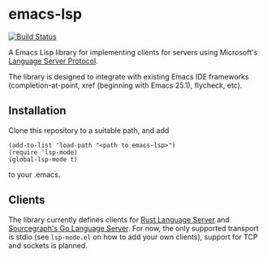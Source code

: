 emacs-lsp
=========

[![Build Status](https://travis-ci.org/vibhavp/emacs-lsp.svg?branch=master)](https://travis-ci.org/vibhavp/emacs-lsp)

A Emacs Lisp library for implementing clients for servers using Microsoft's
[Language Server Protocol](https://github.com/Microsoft/language-server-protocol/).

The library is designed to integrate with existing Emacs IDE frameworks
(completion-at-point, xref (beginning with Emacs 25.1), flycheck, etc).
## Installation

Clone this repository to a suitable path, and add
```emacs-lisp
(add-to-list 'load-path "<path to emacs-lsp>")
(require 'lsp-mode)
(global-lsp-mode t)
```
to your .emacs.
## Clients

The library currently defines clients for [Rust Language Server](https://github.com/jonathandturner/rls)
and [Sourcegraph's Go Language Server](https://github.com/sourcegraph/go-langserver). 
For now, the only supported transport is stdio (see `lsp-mode.el` on how to add your 
own clients), support for TCP and sockets is planned.
